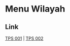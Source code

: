 # Menu Wilayah

## Link

[TPS 001](https://github.com/gigit-pemilu/pemilu-2024-65-kalimantan-utara/tree/main/pilpres/hitung-suara/sub/65-kalimantan-utara/sub/01-bulungan/sub/08-peso-hilir/sub/2006-long-bang-hulu/sub/001-tps)
 | 
[TPS 002](https://github.com/gigit-pemilu/pemilu-2024-65-kalimantan-utara/tree/main/pilpres/hitung-suara/sub/65-kalimantan-utara/sub/01-bulungan/sub/08-peso-hilir/sub/2006-long-bang-hulu/sub/002-tps)

